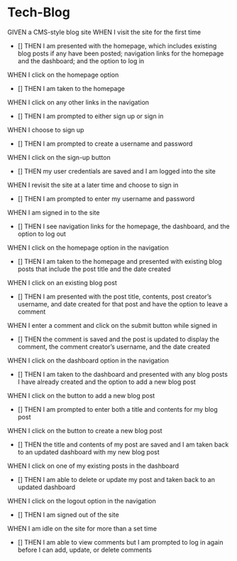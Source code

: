 # Tech-Blog

GIVEN a CMS-style blog site
WHEN I visit the site for the first time

- [] THEN I am presented with the homepage, which includes existing blog posts if any have been posted; navigation links for the homepage and the dashboard; and the option to log in

WHEN I click on the homepage option

- [] THEN I am taken to the homepage

WHEN I click on any other links in the navigation

- [] THEN I am prompted to either sign up or sign in

WHEN I choose to sign up

- [] THEN I am prompted to create a username and password

WHEN I click on the sign-up button

- [] THEN my user credentials are saved and I am logged into the site

WHEN I revisit the site at a later time and choose to sign in

- [] THEN I am prompted to enter my username and password

WHEN I am signed in to the site

- [] THEN I see navigation links for the homepage, the dashboard, and the option to log out

WHEN I click on the homepage option in the navigation

- [] THEN I am taken to the homepage and presented with existing blog posts that include the post title and the date created

WHEN I click on an existing blog post

- [] THEN I am presented with the post title, contents, post creator’s username, and date created for that post and have the option to leave a comment

WHEN I enter a comment and click on the submit button while signed in

- [] THEN the comment is saved and the post is updated to display the comment, the comment creator’s username, and the date created

WHEN I click on the dashboard option in the navigation

- [] THEN I am taken to the dashboard and presented with any blog posts I have already created and the option to add a new blog post

WHEN I click on the button to add a new blog post

- [] THEN I am prompted to enter both a title and contents for my blog post

WHEN I click on the button to create a new blog post

- [] THEN the title and contents of my post are saved and I am taken back to an updated dashboard with my new blog post

WHEN I click on one of my existing posts in the dashboard

- [] THEN I am able to delete or update my post and taken back to an updated dashboard

WHEN I click on the logout option in the navigation

- [] THEN I am signed out of the site

WHEN I am idle on the site for more than a set time

- [] THEN I am able to view comments but I am prompted to log in again before I can add, update, or delete comments